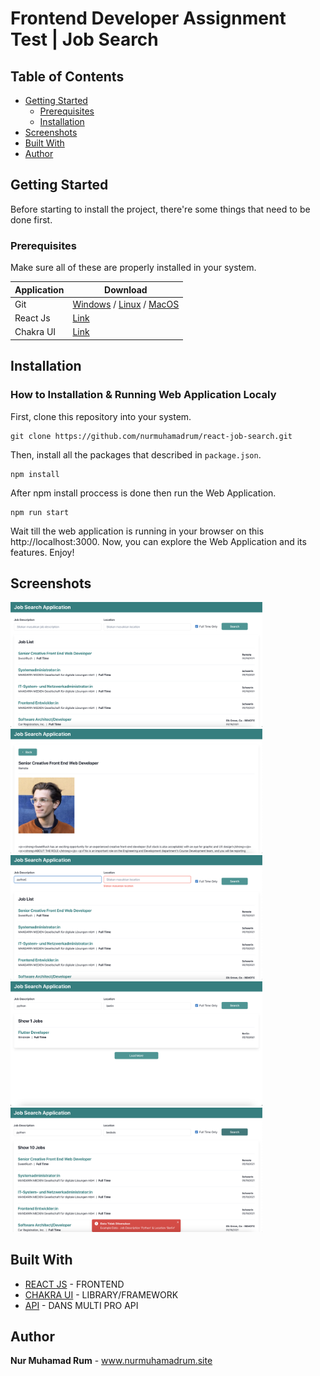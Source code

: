 # Frontend Developer Assignment Test | Job Search

## Table of Contents

- [Getting Started](#getting-started)
  - [Prerequisites](#prerequisites)
  - [Installation](#installation)
- [Screenshots](#screenshots)
- [Built With](#built-with)
- [Author](#author)

## Getting Started

Before starting to install the project, there're some things that need to be done first.

### Prerequisites

Make sure all of these are properly installed in your system.

| Application  | Download                                                                            |
| ------------ | ----------------------------------------------------------------------------------- |
| Git          | [Windows](https://gitforwindows.org/) / [Linux](https://git-scm.com/download/linux) / [MacOS](https://git-scm.com/download/mac) |
| React Js | [Link](https://reactjs.org/docs/getting-started.html)                |
| Chakra UI | [Link](https://chakra-ui.com/getting-started) |

## Installation
### How to Installation & Running Web Application Localy

First, clone this repository into your system.

```
git clone https://github.com/nurmuhamadrum/react-job-search.git
```

Then, install all the packages that described in `package.json`.

```
npm install
```

After npm install proccess is done then run the Web Application.

```
npm run start
```

Wait till the web application is running in your browser on this http://localhost:3000. Now, you can explore the Web Application and its features. Enjoy!

## Screenshots

<img src="docs/screenshots/image-1.png" width="80%" />
<img src="docs/screenshots/image-2.png" width="80%" />
<img src="docs/screenshots/image-3.png" width="80%" />
<img src="docs/screenshots/image-4.png" width="80%" />
<img src="docs/screenshots/image-5.png" width="80%" />

## Built With

- [REACT JS](https://reactjs.org/) - FRONTEND
- [CHAKRA UI](https://chakra-ui.com/) - LIBRARY/FRAMEWORK
- [API](http://dev3.dansmultipro.co.id/api/recruitment/positions.json) - DANS MULTI PRO API

## Author

**Nur Muhamad Rum** - www.nurmuhamadrum.site
